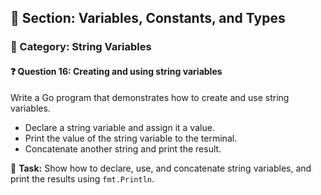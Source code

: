 ## 📘 Section: Variables, Constants, and Types  
### 🔹 Category: String Variables  
#### ❓ Question 16: Creating and using string variables

Write a Go program that demonstrates how to create and use string variables.

- Declare a string variable and assign it a value.
- Print the value of the string variable to the terminal.
- Concatenate another string and print the result.

🔧 **Task:** Show how to declare, use, and concatenate string variables, and print the results using `fmt.Println`.
